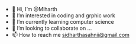 - 👋 Hi, I’m @Miharth
- 👀 I’m interested in coding and grphic work 
- 🌱 I’m currently learning computer science
- 💞️ I’m looking to collaborate on ...
- 📫 How to reach me sidharthasahnii@gmail.com

<!---
Miharth/Miharth is a ✨ special ✨ repository because its `README.md` (this file) appears on your GitHub profile.
You can click the Preview link to take a look at your changes.
--->
